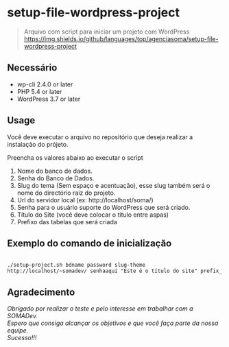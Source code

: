# setup-file-wordpress-project
> Arquivo com script para iniciar um projeto com WordPress
https://img.shields.io/github/languages/top/agenciasoma/setup-file-wordpress-project

## Necessário

- wp-cli 2.4.0 or later
- PHP 5.4 or later
- WordPress 3.7 or later

## Usage

Você deve executar o arquivo no repositório que deseja realizar a instalação do prójeto.

Preencha os valores abaixo ao executar o script

1. Nome do banco de dados.
2. Senha do Banco de Dados.
3. Slug do tema (Sem espaço e acentuação), esse slug também será o nome do directório raiz do projeto.
4. Url do servidor local (ex: http://localhost/soma/)
5. Senha para o usuário suporte do WordPress que será criado.
6. Título do Site (você deve colocar o título entre aspas)
7. Prefixo das tabelas que será criada


## Exemplo do comando de inicialização

```

./setup-project.sh bdname password slug-theme http://localhost/~somadev/ senhaaqui "Este é o título do site" prefix_

```

## Agradecimento

*Obrigado por realizar o teste e pelo interesse em trabalhar com a SOMADev.<br>
Espero que consiga alcançar os objetivos e que você faça parte da nossa equipe.<br>
Sucesso!!!*



